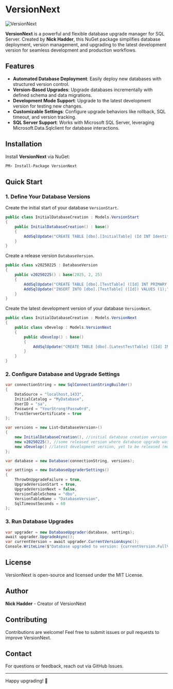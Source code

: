 ﻿# VersionNext

![VersionNext](https://img.shields.io/badge/VersionNext-Database%20Upgrader-blue)

**VersionNext** is a powerful and flexible database upgrade manager for SQL Server. Created by **Nick Hadder**, this NuGet package simplifies database deployment, version management, and upgrading to the latest development version for seamless development and production workflows.

## Features

- **Automated Database Deployment**: Easily deploy new databases with structured version control.
- **Version-Based Upgrades**: Upgrade databases incrementally with defined schema and data migrations.
- **Development Mode Support**: Upgrade to the latest development version for testing new changes.
- **Customizable Settings**: Configure upgrade behaviors like rollback, SQL timeout, and version tracking.
- **SQL Server Support**: Works with Microsoft SQL Server, leveraging Microsoft.Data.Sqlclient for database interactions.

## Installation

Install **VersionNext** via NuGet:

```sh
PM> Install-Package VersionNext
```

## Quick Start

### 1. Define Your Database Versions

Create the initial start of your database `VersionStart`.

```csharp
public class InitialDatabaseCreation : Models.VersionStart
{
    public InitialDatabaseCreation() : base()
    {
        AddSqlUpdate("CREATE TABLE [dbo].[InitialTable] (Id INT Identity(1,1) PRIMARY KEY);");
    }
}
```

Create a release version `DatabaseVersion`.

```csharp
public class v20250225 : DatabaseVersion
{
    public v20250225() : base(2025, 2, 25)
    {
        AddSqlUpdate("CREATE TABLE [dbo].[TestTable] ([Id] INT PRIMARY KEY);");
        AddSqlUpdate("INSERT INTO [dbo].[TestTable] ([Id]) VALUES (1);");
    }
}
```

Create the latest development version of your database `VersionNext`.

```csharp
public class InitialDatabaseCreation : Models.VersionNext
{
    public class vDevelop : Models.VersionNext
    {
        public vDevelop() : base()
        {
            AddSqlUpdate("CREATE TABLE [dbo].[LatestTestTable] ([Id] INT PRIMARY KEY);");
        }
    }
}
```

### 2. Configure Database and Upgrade Settings

```csharp
var connectionString = new SqlConnectionStringBuilder()
{
    DataSource = "localhost,1433",
    InitialCatalog = "MyDatabase",
    UserID = "sa",
    Password = "YourStrong!Passw0rd",
    TrustServerCertificate = true
};

var versions = new List<DatabaseVersion>()
{
    new InitialDatabaseCreation(), //initial database creation version (must be first)
    new v20250225(), //some released version where database upgrade was needed
    new vDevelop() //latest development version, yet to be released (must be last)
};

var database = new Database(connectionString, versions);

var settings = new DatabaseUpgraderSettings()
{
    ThrowOnUpgradeFailure = true,
    UpgradeVersionStart = true,
    UpgradeVersionNext = false,
    VersionTableSchema = "dbo",
    VersionTableName = "DatabaseVersion",
    SqlTimeoutSeconds = 60
};
```

### 3. Run Database Upgrades

```csharp
var upgrader = new DatabaseUpgrader(database, settings);
await upgrader.UpgradeAsync();
var currentVersion = await upgrader.CurrentVersionAsync();
Console.WriteLine($"Database upgraded to version: {currentVersion.FullVersion}");
```

## License

VersionNext is open-source and licensed under the MIT License.

## Author

**Nick Hadder** - Creator of VersionNext

## Contributing

Contributions are welcome! Feel free to submit issues or pull requests to improve VersionNext.

## Contact

For questions or feedback, reach out via GitHub Issues.

---

Happy upgrading! 🚀

